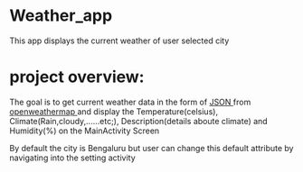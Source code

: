 # Weather_app
 This app displays the current weather of user selected city
 
 
 # project overview:
  The goal is to get current weather data in the form of <a href="https://www.json.org/">JSON </a> from <a href="https://openweathermap.org">openweathermap </a> and display the Temperature(celsius), Climate(Rain,cloudy,......etc;), 
   Description(details aboute climate) and Humidity(%) on the MainActivity Screen
   
   By default the city is Bengaluru but user can change this default attribute by navigating into the setting activity
 
